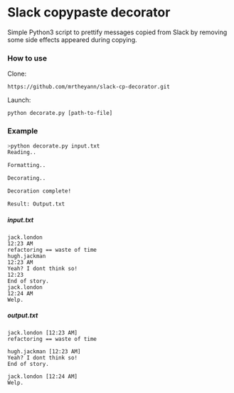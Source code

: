 # Slack copypaste decorator

Simple Python3 script to prettify messages copied from Slack by removing some side effects appeared during copying.

### How to use

Clone:

`https://github.com/mrtheyann/slack-cp-decorator.git`

Launch:

`python decorate.py [path-to-file]`

### Example

```bash
>python decorate.py input.txt
Reading..

Formatting..

Decorating..

Decoration complete!

Result: Output.txt
```

##### input.txt

```
jack.london
12:23 AM
refactoring == waste of time
hugh.jackman
12:23 AM
Yeah? I dont think so!
12:23
End of story.
jack.london
12:24 AM
Welp.
```

##### output.txt

```
jack.london [12:23 AM]
refactoring == waste of time

hugh.jackman [12:23 AM]
Yeah? I dont think so!
End of story.

jack.london [12:24 AM]
Welp.
```